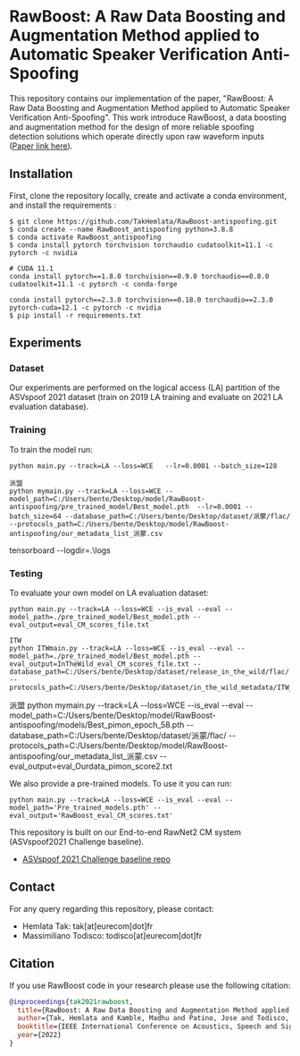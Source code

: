 RawBoost: A Raw Data Boosting and Augmentation Method applied to Automatic Speaker Verification Anti-Spoofing
===============
This repository contains our implementation of the paper, "RawBoost: A Raw Data Boosting and Augmentation Method applied to Automatic Speaker Verification Anti-Spoofing". This work introduce RawBoost, a data boosting and augmentation method for the design of more reliable spoofing detection solutions which operate directly upon raw waveform inputs ([Paper link here](https://arxiv.org/pdf/2111.04433.pdf)).


## Installation
First, clone the repository locally, create and activate a conda environment, and install the requirements :
```
$ git clone https://github.com/TakHemlata/RawBoost-antispoofing.git
$ conda create --name RawBoost_antispoofing python=3.8.8
$ conda activate RawBoost_antispoofing
$ conda install pytorch torchvision torchaudio cudatoolkit=11.1 -c pytorch -c nvidia

# CUDA 11.1
conda install pytorch==1.8.0 torchvision==0.9.0 torchaudio==0.8.0 cudatoolkit=11.1 -c pytorch -c conda-forge

conda install pytorch==2.3.0 torchvision==0.18.0 torchaudio==2.3.0 pytorch-cuda=12.1 -c pytorch -c nvidia
$ pip install -r requirements.txt
```


## Experiments

### Dataset
Our experiments are performed on the logical access (LA) partition of the ASVspoof 2021 dataset (train on 2019 LA training and evaluate on 2021 LA evaluation database).

### Training
To train the model run:
```
python main.py --track=LA --loss=WCE   --lr=0.0001 --batch_size=128

派盟
python mymain.py --track=LA --loss=WCE --model_path=C:/Users/bente/Desktop/model/RawBoost-antispoofing/pre_trained_model/Best_model.pth  --lr=0.0001 --batch_size=64 --database_path=C:/Users/bente/Desktop/dataset/派蒙/flac/ --protocols_path=C:/Users/bente/Desktop/model/RawBoost-antispoofing/our_metadata_list_派蒙.csv
```
tensorboard --logdir=.\logs
### Testing

To evaluate your own model on LA evaluation dataset:

```
python main.py --track=LA --loss=WCE --is_eval --eval --model_path=./pre_trained_model/Best_model.pth --eval_output=eval_CM_scores_file.txt

ITW
python ITWmain.py --track=LA --loss=WCE --is_eval --eval --model_path=./pre_trained_model/Best_model.pth --eval_output=InTheWild_eval_CM_scores_file.txt --database_path=C:/Users/bente/Desktop/dataset/release_in_the_wild/flac/ --protocols_path=C:/Users/bente/Desktop/dataset/in_the_wild_metadata/ITW_metadata.csv

```
派盟
python mymain.py --track=LA --loss=WCE --is_eval --eval --model_path=C:/Users/bente/Desktop/model/RawBoost-antispoofing/models/Best_pimon_epoch_58.pth --database_path=C:/Users/bente/Desktop/dataset/派蒙/flac/ --protocols_path=C:/Users/bente/Desktop/model/RawBoost-antispoofing/our_metadata_list_派蒙.csv --eval_output=eval_Ourdata_pimon_score2.txt


We also provide a pre-trained models. To use it you can run: 
```
python main.py --track=LA --loss=WCE --is_eval --eval --model_path='Pre_trained_models.pth' --eval_output='RawBoost_eval_CM_scores.txt'
```

This repository is built on our End-to-end RawNet2 CM system (ASVspoof2021 Challenge baseline).
- [ASVspoof 2021 Challenge baseline repo](https://github.com/asvspoof-challenge/2021/tree/main/LA/Baseline-RawNet2)


## Contact
For any query regarding this repository, please contact:
- Hemlata Tak: tak[at]eurecom[dot]fr
- Massimiliano Todisco: todisco[at]eurecom[dot]fr

## Citation
If you use RawBoost code in your research please use the following citation:

```bibtex
@inproceedings{tak2021rawboost,
  title={RawBoost: A Raw Data Boosting and Augmentation Method applied to Automatic Speaker Verification Anti-Spoofing},
  author={Tak, Hemlata and Kamble, Madhu and Patino, Jose and Todisco, Massimiliano and Evans, Nicholas},
  booktitle={IEEE International Conference on Acoustics, Speech and Signal Processing (ICASSP)},
  year={2022}
}
```

